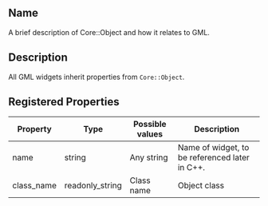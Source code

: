 ## Name

A brief description of Core::Object and how it relates to GML.

## Description

All GML widgets inherit properties from `Core::Object`.

## Registered Properties

| Property   | Type            | Possible values | Description                                    |
| ---------- | --------------- | --------------- | ---------------------------------------------- |
| name       | string          | Any string      | Name of widget, to be referenced later in C++. |
| class_name | readonly_string | Class name      | Object class                                   |
